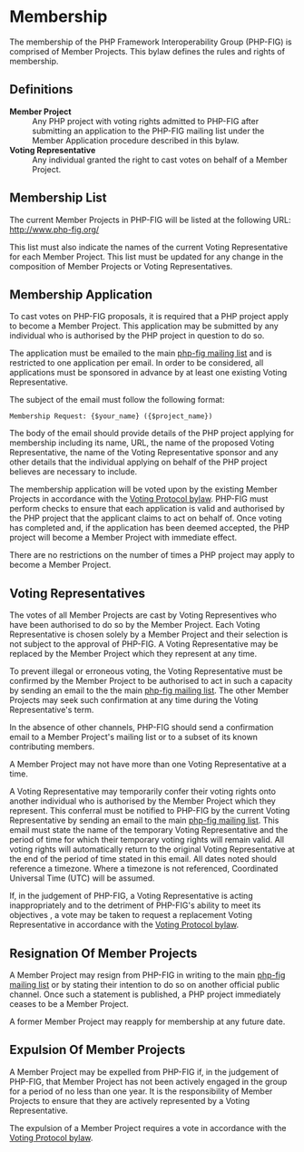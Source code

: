 Membership
==========

The membership of the PHP Framework Interoperability Group (PHP-FIG) is
comprised of Member Projects. This bylaw defines the rules and rights of
membership.

Definitions
-----------

<dl>
    <dt><strong>Member Project</strong></dt>
    <dd>
        Any PHP project with voting rights admitted to PHP-FIG after
        submitting an application to the PHP-FIG mailing list under the
        Member Application procedure described in this bylaw.
    </dd>
    <dt><strong>Voting Representative</strong></dt>
    <dd>
        Any individual granted the right to cast votes on behalf of a Member
        Project.
    </dd>
</dl>

Membership List
---------------

The current Member Projects in PHP-FIG will be listed at the following URL:
http://www.php-fig.org/

This list must also indicate the names of the current Voting Representative for
each Member Project. This list must be updated for any change in the composition
of Member Projects or Voting Representatives.

Membership Application
----------------------

To cast votes on PHP-FIG proposals, it is required that a PHP project apply to
become a Member Project. This application may be submitted by any individual who
is authorised by the PHP project in question to do so.

The application must be emailed to the main [php-fig mailing list][list] and
is restricted to one application per email. In order to be considered, all
applications must be sponsored in advance by at least one existing Voting
Representative.

The subject of the email must follow the following format:

    Membership Request: {$your_name} ({$project_name})

The body of the email should provide details of the PHP project applying for
membership including its name, URL, the name of the proposed Voting
Representative, the name of the Voting Representative sponsor and any other
details that the individual applying on behalf of the PHP project believes are
necessary to include.

The membership application will be voted upon by the existing Member Projects
in accordance with the [Voting Protocol bylaw][voting]. PHP-FIG must perform
checks to ensure that each application is valid and authorised by the PHP
project that the applicant claims to act on behalf of. Once voting has completed
and, if the application has been deemed accepted, the PHP project will become a
Member Project with immediate effect.

There are no restrictions on the number of times a PHP project may apply to
become a Member Project.

Voting Representatives
-----------------------

The votes of all Member Projects are cast by Voting Representives who have been
authorised to do so by the Member Project. Each Voting Representative is chosen
solely by a Member Project and their selection is not subject to the approval
of PHP-FIG. A Voting Representative may be replaced by the Member Project which
they represent at any time. 

To prevent illegal or erroneous voting, the Voting Representative must be
confirmed by the Member Project to be authorised to act in such a capacity
by sending an email to the the main [php-fig mailing list][list]. The other
Member Projects may seek such confirmation at any time during the Voting
Representative's term.

In the absence of other channels, PHP-FIG should send a confirmation email to
a Member Project's mailing list or to a subset of its known contributing
members.

A Member Project may not have more than one Voting Representative at a time.

A Voting Representative may temporarily confer their voting rights onto another
individual who is authorised by the Member Project which they represent. This
conferral must be notified to PHP-FIG by the current Voting Representative
by sending an email to the main [php-fig mailing list][list]. This email
must state the name of the temporary Voting Representative and the period of
time for which their temporary voting rights will remain valid. All voting
rights will automatically return to the original Voting Representative at the
end of the period of time stated in this email. All dates noted should reference
a timezone. Where a timezone is not referenced, Coordinated Universal Time (UTC)
will be assumed.

If, in the judgement of PHP-FIG, a Voting Representative is acting
inappropriately and to the detriment of PHP-FIG's ability to meet its objectives
, a vote may be taken to request a replacement Voting Representative in
accordance with the [Voting Protocol bylaw][voting].

Resignation Of Member Projects
------------------------------

A Member Project may resign from PHP-FIG in writing to the main
[php-fig mailing list][list] or by stating their intention to do so on another
official public channel. Once such a statement is published, a PHP project
immediately ceases to be a Member Project.

A former Member Project may reapply for membership at any future date.

Expulsion Of Member Projects
----------------------------

A Member Project may be expelled from PHP-FIG if, in the judgement of PHP-FIG,
that Member Project has not been actively engaged in the group for a period of
no less than one year. It is the responsibility of Member Projects to ensure
that they are actively represented by a Voting Representative.

The expulsion of a Member Project requires a vote in accordance with the
[Voting Protocol bylaw][voting].

[list]: https://groups.google.com/forum/?fromgroups#!forum/php-fig
[voting]: https://github.com/php-fig/fig-standards/blob/master/bylaws/001-voting-protocol.md